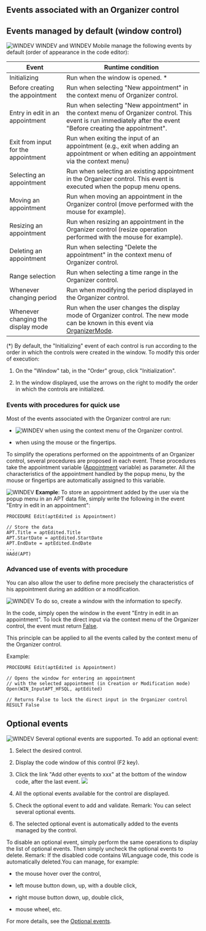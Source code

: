 


## Events associated with an Organizer control
			



<a name="NOTE1"></a>
<a name="NOTE1_1"></a>


## Events managed by default (window control)
<a name="events_managed_default_window_control_ELTTEXTE000302"></a>
![WINDEV](https://doc.pcsoft.fr/ext/images/us/WD.png) WINDEV and WINDEV Mobile manage the following events by default (order of appearance in the code editor):

| Event | Runtime condition |
| --- | --- |
| Initializing | Run when the window is opened. \* |
| Before creating the appointment | Run when selecting "New appointment" in the context menu of Organizer control. |
| Entry in edit in an appointment | Run when selecting "New appointment" in the context menu of Organizer control. This event is run immediately after the event "Before creating the appointment". |
| Exit from input for the appointment | Run when exiting the input of an appointment (e.g., exit when adding an appointment or when editing an appointment via the context menu) |
| Selecting an appointment | Run when selecting an existing appointment in the Organizer control. This event is executed when the popup menu opens. |
| Moving an appointment | Run when moving an appointment in the Organizer control (move performed with the mouse for example). |
| Resizing an appointment | Run when resizing an appointment in the Organizer control (resize operation performed with the mouse for example). |
| Deleting an appointment | Run when selecting "Delete the appointment" in the context menu of Organizer control. |
| Range selection | Run when selecting a time range in the Organizer control. |
| Whenever changing period | Run when modifying the period displayed in the Organizer control. |
| Whenever changing the display mode | Run when the user changes the display mode of Organizer control. The new mode can be known in this event via [OrganizerMode](../WDLang1/1000019545.md). |


(\*) By default, the "Initializing" event of each control is run according to the order in which the controls were created in the window. To modify this order of execution: 

1. On the "Window" tab, in the "Order" group, click "Initialization".

2. In the window displayed, use the arrows on the right to modify the order in which the controls are initialized.





### Events with procedures for quick use
<a name="events_with_procedures_for_quick_use_ELTPARAGRAPHE000182"></a>

Most of the events associated with the Organizer control are run: 

- ![WINDEV](https://doc.pcsoft.fr/ext/images/us/WD.png) when using the context menu of the Organizer control. 

- when using the mouse or the fingertips.




To simplify the operations performed on the appointments of an Organizer control, several procedures are proposed in each event. These procedures take the appointment variable ([Appointment](../WDLang1/1000019244.md) variable) as parameter. All the characteristics of the appointment handled by the popup menu, by the mouse or fingertips are automatically assigned to this variable. 

![WINDEV](https://doc.pcsoft.fr/ext/images/us/WD.png) **Example**: To store an appointment added by the user via the popup menu in an APT data file, simply write the following in the event "Entry in edit in an appointment": 


```wl
PROCEDURE Edit(aptEdited is Appointment)

// Store the data
APT.Title = aptEdited.Title
APT.StartDate = aptEdited.StartDate
APT.EndDate = aptEdited.EndDate
...
HAdd(APT)
```



### Advanced use of events with procedure
<a name="advanced_use_events_with_procedure_ELTPARAGRAPHE000206"></a>

You can also allow the user to define more precisely the characteristics of his appointment during an addition or a modification. 

![WINDEV](https://doc.pcsoft.fr/ext/images/us/WD.png) To do so, create a window with the information to specify. 

In the code, simply open the window in the event "Entry in edit in an appointment". To lock the direct input via the context menu of the Organizer control, the event must return <u><u><u><u>False</u></u></u></u>. 

This principle can be applied to all the events called by the context menu of the Organizer control. 

Example: 


```wl
PROCEDURE Edit(aptEdited is Appointment)

// Opens the window for entering an appointment 
// with the selected appointment (in Creation or Modification mode)
Open(WIN_InputAPT_HFSQL, aptEdited)

// Returns False to lock the direct input in the Organizer control
RESULT False
```


<a name="NOTE3"></a>
<a name="NOTE3_1"></a>


## Optional events
<a name="optional_events_ELTTEXTE000344"></a>
![WINDEV](https://doc.pcsoft.fr/ext/images/us/WD.png) Several optional events are supported.
To add an optional event:

1. Select the desired control.

2. Display the code window of this control (F2 key).

3. Click the link "Add other events to xxx" at the bottom of the window code, after the last event.  ![](https://doc.pcsoft.fr/en-US/images/image.awp?langid=3&name=Traitements_optionnels_WD_OK%20-%20HC%20N%B0001.gif)


4. All the optional events available for the control are displayed. 

5. Check the optional event to add and validate. 
	Remark: You can select several optional events. 

6. The selected optional event is automatically added to the events managed by the control.




To disable an optional event, simply perform the same operations to display the list of optional events. Then simply uncheck the optional events to delete. 
Remark: If the disabled code contains WLanguage code, this code is automatically deleted.You can manage, for example:

- the mouse hover over the control,

- left mouse button down, up, with a double click,

- right mouse button down, up, double click, 

- mouse wheel, etc.




For more details, see the [Optional events](../WDChamp/1014004.md).


